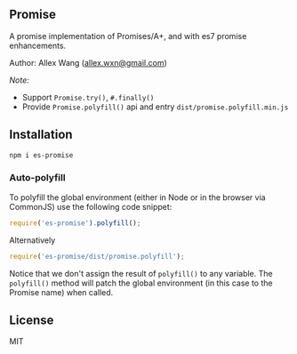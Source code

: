 ## Promise

A promise implementation of Promises/A+, and with es7 promise enhancements.

Author: Allex Wang (allex.wxn@gmail.com)

*Note:*

- Support `Promise.try()`, `#.finally()`
- Provide `Promise.polyfill()` api and entry `dist/promise.polyfill.min.js`

## Installation

```sh
npm i es-promise
```

### Auto-polyfill

To polyfill the global environment (either in Node or in the browser via CommonJS) use the following code snippet:

```js
require('es-promise').polyfill();
```

Alternatively

```js
require('es-promise/dist/promise.polyfill');
```

Notice that we don't assign the result of `polyfill()` to any variable. The `polyfill()` method will patch the global
environment (in this case to the Promise name) when called.


## License

MIT
